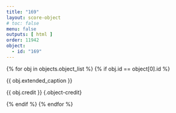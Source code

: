 ```yaml
---
title: "169"
layout: score-object
# toc: false
menu: false
outputs: [ html ]
order: 11942
object:
  - id: "169"
---
```


{% for obj in objects.object_list %}
{% if obj.id == object[0].id %}

{{ obj.extended_caption }}

{{ obj.credit }} {.object-credit}

{% endif %}
{% endfor %}
